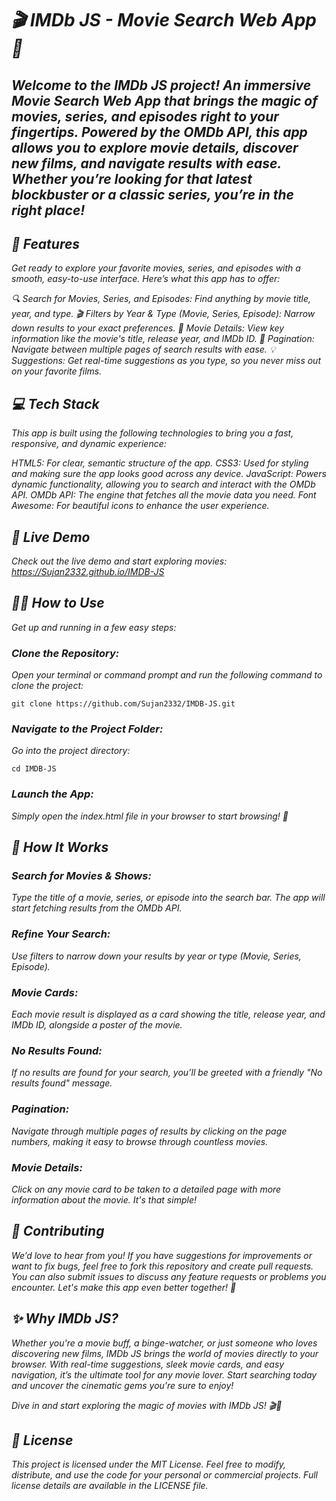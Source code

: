 # *🎬 IMDb JS - Movie Search Web App 🚀*

## *Welcome to the IMDb JS project! An immersive Movie Search Web App that brings the magic of movies, series, and episodes right to your fingertips. Powered by the OMDb API, this app allows you to explore movie details, discover new films, and navigate results with ease. Whether you’re looking for that latest blockbuster or a classic series, you’re in the right place!*

## *🌟 Features*

*Get ready to explore your favorite movies, series, and episodes with a smooth, easy-to-use interface. Here’s what this app has to offer:*

*🔍 Search for Movies, Series, and Episodes: Find anything by movie title, year, and type.*
*🎬 Filters by Year & Type (Movie, Series, Episode): Narrow down results to your exact preferences.*
*📅 Movie Details: View key information like the movie's title, release year, and IMDb ID.*
*🔢 Pagination: Navigate between multiple pages of search results with ease.*
*💡 Suggestions: Get real-time suggestions as you type, so you never miss out on your favorite films.*

## *💻 Tech Stack*

*This app is built using the following technologies to bring you a fast, responsive, and dynamic experience:*

*HTML5: For clear, semantic structure of the app.
CSS3: Used for styling and making sure the app looks good across any device.
JavaScript: Powers dynamic functionality, allowing you to search and interact with the OMDb API.
OMDb API: The engine that fetches all the movie data you need.
Font Awesome: For beautiful icons to enhance the user experience.*

## *🎥 Live Demo*

*Check out the live demo and start exploring movies:*
*https://Sujan2332.github.io/IMDB-JS*

## *🧑‍💻 How to Use*
*Get up and running in a few easy steps:*

### *Clone the Repository:*

*Open your terminal or command prompt and run the following command to clone the project:*

```
git clone https://github.com/Sujan2332/IMDB-JS.git
```

### *Navigate to the Project Folder:*

*Go into the project directory:*

```
cd IMDB-JS
```

### *Launch the App:*

*Simply open the index.html file in your browser to start browsing! 🎉*


## *🔧 How It Works*
### *Search for Movies & Shows:*
*Type the title of a movie, series, or episode into the search bar. The app will start fetching results from the OMDb API.*

### *Refine Your Search:*
*Use filters to narrow down your results by year or type (Movie, Series, Episode).*

### *Movie Cards:*
*Each movie result is displayed as a card showing the title, release year, and IMDb ID, alongside a poster of the movie.*

### *No Results Found:*
*If no results are found for your search, you’ll be greeted with a friendly "No results found" message.*

### *Pagination:*
*Navigate through multiple pages of results by clicking on the page numbers, making it easy to browse through countless movies.*

### *Movie Details:*
*Click on any movie card to be taken to a detailed page with more information about the movie. It's that simple!*

## *🤝 Contributing*
*We’d love to hear from you! If you have suggestions for improvements or want to fix bugs, feel free to fork this repository and create pull requests. You can also submit issues to discuss any feature requests or problems you encounter. Let's make this app even better together! 🌈*

## *✨ Why IMDb JS?*
*Whether you're a movie buff, a binge-watcher, or just someone who loves discovering new films, IMDb JS brings the world of movies directly to your browser. With real-time suggestions, sleek movie cards, and easy navigation, it’s the ultimate tool for any movie lover. Start searching today and uncover the cinematic gems you're sure to enjoy!*

*Dive in and start exploring the magic of movies with IMDb JS! 🎬🌟*

## *📝 License*
*This project is licensed under the MIT License. Feel free to modify, distribute, and use the code for your personal or commercial projects. Full license details are available in the LICENSE file.*
